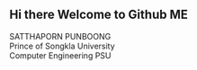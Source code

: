 ## Hi there Welcome to Github ME 
SATTHAPORN PUNBOONG <br>
Prince of Songkla University <br>
Computer Engineering PSU <br>

